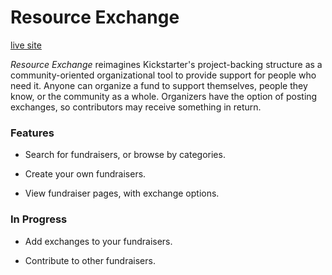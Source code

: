 # Resource Exchange

[live site](https://resource-exchange-app.herokuapp.com/)

*Resource Exchange* reimagines Kickstarter's project-backing structure as a community-oriented organizational tool to provide support for people who need it. Anyone can organize a fund to support themselves, people they know, or the community as a whole. Organizers have the option of posting exchanges, so contributors may receive something in return.

### Features

* Search for fundraisers, or browse by categories.

* Create your own fundraisers.

* View fundraiser pages, with exchange options.

### In Progress

* Add exchanges to your fundraisers.

* Contribute to other fundraisers.
